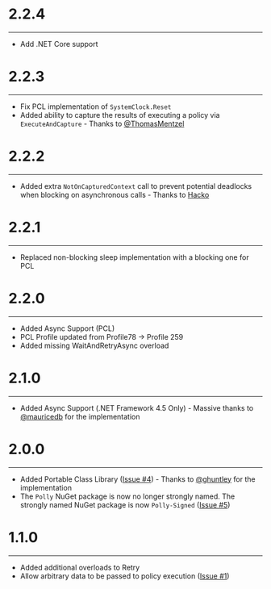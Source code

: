2.2.4
=
----------
- Add .NET Core support

2.2.3
=
----------
- Fix PCL implementation of `SystemClock.Reset`
- Added ability to capture the results of executing a policy via `ExecuteAndCapture` - Thanks to [@ThomasMentzel](https://github.com/ThomasMentzel)

2.2.2
=
----------
- Added extra `NotOnCapturedContext` call to prevent potential deadlocks when blocking on asynchronous calls - Thanks to [Hacko](https://github.com/hacko-bede)

2.2.1
=
----------
- Replaced non-blocking sleep implementation with a blocking one for PCL
       
2.2.0
=
----------
- Added Async Support (PCL)
- PCL Profile updated from Profile78 ->  Profile 259
- Added missing WaitAndRetryAsync overload

2.1.0
=
----------
- Added Async Support (.NET Framework 4.5 Only) - Massive thanks to  [@mauricedb](https://github.com/mauricedb) for the implementation

2.0.0
=
----------
- Added Portable Class Library ([Issue #4](https://github.com/michael-wolfenden/Polly/issues/4)) - Thanks to  [@ghuntley](https://github.com/ghuntley) for the implementation
- The `Polly` NuGet package is now no longer strongly named. The strongly named NuGet package is now `Polly-Signed` ([Issue #5](https://github.com/michael-wolfenden/Polly/issues/5)) 

1.1.0
=
----------
- Added additional overloads to Retry
- Allow arbitrary data to be passed to policy execution ([Issue #1](https://github.com/michael-wolfenden/Polly/issues/1)) 
